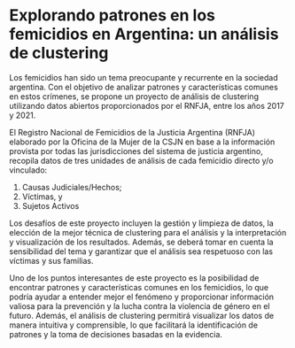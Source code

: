 # Explorando patrones en los femicidios en Argentina: un análisis de clustering

Los femicidios han sido un tema preocupante y recurrente en la sociedad argentina. Con el objetivo de analizar patrones y características comunes en estos crímenes, se propone un proyecto de análisis de clustering utilizando datos abiertos proporcionados por el RNFJA, entre los años 2017 y 2021.

El Registro Nacional de Femicidios de la Justicia Argentina (RNFJA) elaborado por la Oficina
de la Mujer de la CSJN en base a la información provista por todas las jurisdicciones del
sistema de justicia argentino, recopila datos de tres unidades de análisis de cada femicidio
directo y/o vinculado:
1) Causas Judiciales/Hechos;
2) Víctimas, y
3) Sujetos Activos 

Los desafíos de este proyecto incluyen la gestión y limpieza de datos, la elección de la mejor técnica de clustering para el análisis y la interpretación y visualización de los resultados. Además, se deberá tomar en cuenta la sensibilidad del tema y garantizar que el análisis sea respetuoso con las víctimas y sus familias.

Uno de los puntos interesantes de este proyecto es la posibilidad de encontrar patrones y características comunes en los femicidios, lo que podría ayudar a entender mejor el fenómeno y proporcionar información valiosa para la prevención y la lucha contra la violencia de género en el futuro. Además, el análisis de clustering permitirá visualizar los datos de manera intuitiva y comprensible, lo que facilitará la identificación de patrones y la toma de decisiones basadas en la evidencia.
